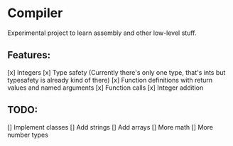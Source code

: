 # Compiler
Experimental project to learn assembly and other low-level stuff.

## Features:
[x] Integers
[x] Type safety (Currently there's only one type, that's ints but typesafety is already kind of there)
[x] Function definitions with return values and named arguments
[x] Function calls
[x] Integer addition
## TODO:
[] Implement classes
[] Add strings
[] Add arrays
[] More math
[] More number types
